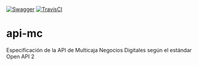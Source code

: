[![Swagger](http://online.swagger.io/validator?url=https://raw.githubusercontent.com/msalinas92/api-mc/master/api-users.yml)](https://raw.githubusercontent.com/msalinas92/api-mc/master/api-users.yml) [![TravisCI](https://travis-ci.org/msalinas92/api-mc.svg?branch=master)](https://travis-ci.org/msalinas92/api-mc/)

# api-mc 

Especificación de la API de Multicaja Negocios Digitales según el estándar Open API 2